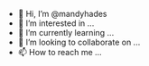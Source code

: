 - 👋 Hi, I’m @mandyhades
- 👀 I’m interested in ...
- 🌱 I’m currently learning ...
- 💞️ I’m looking to collaborate on ...
- 📫 How to reach me ...

<!---
mandyhades/mandyhades is a ✨ special ✨ repository because its `README.md` (this file) appears on your GitHub profile.
You can click the Preview link to take a look at your changes.
--->
